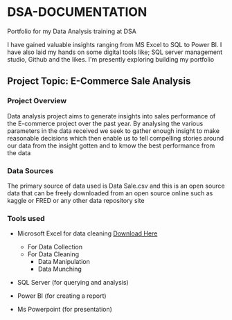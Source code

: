 # DSA-DOCUMENTATION
Portfolio for my  Data Analysis training at DSA 

I have gained valuable insights ranging from MS Excel to SQL to Power BI. I have also laid my hands on some digital tools like; SQL server management studio, Github and the likes. I'm presently exploring building my portfolio 

## Project Topic: E-Commerce Sale Analysis

### Project Overview
Data analysis project aims to generate insights into sales performance of the E-commerce project over the past year. By analysing the various parameters in the data received we seek to gather enough insight to make reasonable decisions which then enable us to tell compelling stories around our data from the insight gotten and to kmow the best performance from the data

 ### Data Sources
 The primary source of data used is Data Sale.csv and this is an open source data that can be freely downloaded from an open source online such as kaggle or FRED or any other data repository site

### Tools used

- Microsoft Excel for data cleaning [Download Here](https://www.microsoft)
   -  For Data Collection
   -  For Data Cleaning
      - Data Manipulation
      - Data Munching 

- SQL Server (for querying and analysis)

- Power BI (for creating a report)

- Ms Powerpoint (for presentation)

